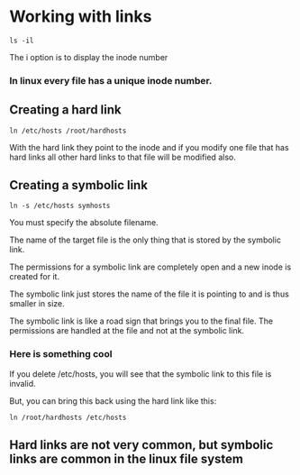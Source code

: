# Working with links

	ls -il

The i option is to display the inode number

### In linux every file has a unique inode number.

## Creating a hard link

	ln /etc/hosts /root/hardhosts

With the hard link they point to the inode and if you modify one file that has hard links all other hard links to that file will be modified also.

## Creating a symbolic link

	ln -s /etc/hosts symhosts

You must specify the absolute filename.

The name of the target file is the only thing that is stored by the symbolic link.

The permissions for a symbolic link are completely open and a new inode is created for it.

The symbolic link just stores the name of the file it is pointing to and is thus smaller in size.

The symbolic link is like a road sign that brings you to the final file. The permissions are handled at the file and not at the symbolic link.

### Here is something cool

If you delete /etc/hosts, you will see that the symbolic link to this file is invalid.

But, you can bring this back using the hard link like this:

	ln /root/hardhosts /etc/hosts

## Hard links are not very common, but symbolic links are common in the linux file system